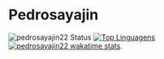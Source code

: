 # Pedrosayajin
![pedrosayajin22 Status](https://github-readme-stats.vercel.app/api?username=pedrosayajin22&show_icons=true)
[![Top Linguagens](https://github-readme-stats.vercel.app/api/top-langs/?username=pedrosayajin22&layout=compact)](https://github.com/anuraghazra/github-readme-stats)
[![pedrosayajin22 wakatime stats](https://github-readme-stats.vercel.app/api/wakatime?username=pedrosayajin22)](https://github.com/anuraghazra/github-readme-stats).

